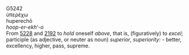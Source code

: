 G5242  
ὑπερέχω  
huperechō  
*hoop-er-ekh‘-o*  
From [5228](g5228) and [2192](g2192) to *hold* oneself *above*, that is,
(figuratively) to *excel*; participle (as adjective, or neuter as noun)
*superior*, *superiority:* - better, excellency, higher, pass,
supreme.  
